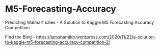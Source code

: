 # M5-Forecasting-Accuracy
Predicting Walmart sales - A Solution to Kaggle M5 Forecasting Accuracy Competition

Find the Blog - https://iamshamikb.wordpress.com/2020/11/22/a-solution-to-kaggle-m5-forecasting-accuracy-competition-2/
